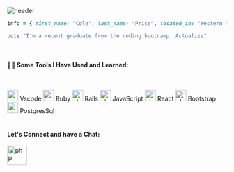 ![header](https://capsule-render.vercel.app/api?type=waving&color=auto&height=300&section=header&text=Hi%20There!%20🎣&fontSize=90&fontAlign=70&animation=twinkling&theme=tokyonight)



```ruby
info = { first_name: "Cole", last_name: "Price", located_in: "Western North Carolina" }

puts "I'm a recent graduate from the coding bootcamp: Actualize"
```
</br>

#### :man_technologist: Some Tools I Have Used and Learned:
</br>

<p align="left">
<img src="https://cdn.jsdelivr.net/gh/devicons/devicon/icons/vscode/vscode-original.svg" alt="vscode" width="25" height="25"/> Vscode
<img src="https://cdn.jsdelivr.net/gh/devicons/devicon/icons/ruby/ruby-original.svg" alt="bash" width="25" height="25"/> Ruby
<img src="https://cdn.jsdelivr.net/gh/devicons/devicon/icons/rails/rails-plain.svg" alt="php" width="25" height="25"/> Rails
<img src="https://cdn.jsdelivr.net/gh/devicons/devicon/icons/javascript/javascript-original.svg" alt="php" width="25" height="25"/> JavaScript
<img src="https://cdn.jsdelivr.net/gh/devicons/devicon/icons/react/react-original.svg" alt="php" width="25" height="25"/> React
 <img src="https://cdn.jsdelivr.net/gh/devicons/devicon/icons/bootstrap/bootstrap-original-wordmark.svg" alt="php" width="25" height="25"/> Bootstrap
<img src="https://cdn.jsdelivr.net/gh/devicons/devicon/icons/postgresql/postgresql-original.svg" alt="php" width="25" height="25"/> PostgresSql
 </br>
</br>

 #### Let's Connect and have a Chat:
 
  [<img src="https://cdn.jsdelivr.net/gh/devicons/devicon/icons/linkedin/linkedin-original.svg" alt="php" width="45" height="45"/>](https://www.linkedin.com/in/coledprice/)
  

</p>





<!--
**coledprice/coledprice** is a ✨ _special_ ✨ repository because its `README.md` (this file) appears on your GitHub profile.

Here are some ideas to get you started:

- 🔭 I’m currently working on ...
- 🌱 I’m currently learning ...
- 👯 I’m looking to collaborate on ...
- 🤔 I’m looking for help with ...
- 💬 Ask me about ...
- 📫 How to reach me: ...
- 😄 Pronouns: ...
- ⚡ Fun fact: ...
-->
